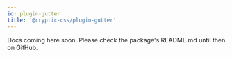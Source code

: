 ```yaml
---
id: plugin-gutter
title: '@cryptic-css/plugin-gutter'
---
```


Docs coming here soon. Please check the package's README.md until then on GitHub.
